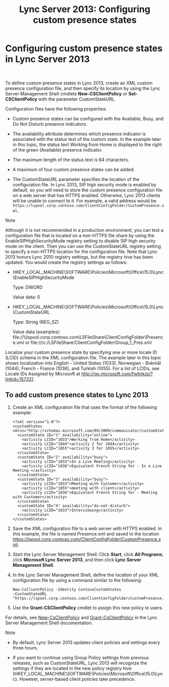 ﻿---
title: 'Lync Server 2013: Configuring custom presence states'
TOCTitle: Configuring custom presence states
ms:assetid: e17364a8-8b93-45fc-a614-c80e45435d42
ms:mtpsurl: https://technet.microsoft.com/en-us/library/Gg398997(v=OCS.15)
ms:contentKeyID: 48185534
ms.date: 07/23/2014
mtps_version: v=OCS.15
---

# Configuring custom presence states in Lync Server 2013

 


To define custom presence states in Lync 2013, create an XML custom presence configuration file, and then specify its location by using the Lync Server Management Shell cmdlets **New-CSClientPolicy** or **Set-CSClientPolicy** with the parameter CustomStateURL.

Configuration files have the following properties:

  - Custom presence states can be configured with the Available, Busy, and Do Not Disturb presence indicators.

  - The availability attribute determines which presence indicator is associated with the status text of the custom state. In the example later in this topic, the status text Working from Home is displayed to the right of the green (Available) presence indicator.

  - The maximum length of the status text is 64 characters.

  - A maximum of four custom presence states can be added.

  - The CustomStateURL parameter specifies the location of the configuration file. In Lync 2013, SIP high security mode is enabled by default, so you will need to store the custom presence configuration file on a web server that has HTTPS enabled. Otherwise, Lync 2013 clients will be unable to connect to it. For example, a valid address would be `https://lspool.corp.contoso.com/ClientConfigFolder/CustomPresence.xml`.


> [!NOTE]
> Although it is not recommended in a production environment, you can test a configuration file that is located on a non-HTTPS file share by using the EnableSIPHighSecurityMode registry setting to disable SIP high security mode on the client. Then you can use the CustomStateURL registry setting to specify a non-HTTPS location for the configuration file. Note that Lync 2013 honors Lync 2010 registry settings, but the registry hive has been updated. You would create the registry settings as follows: 
> <UL>
> <LI>
> <P>HKEY_LOCAL_MACHINE\SOFTWARE\Policies\Microsoft\Office\15.0\Lync\EnableSIPHighSecurityMode</P>
> <P>Type: DWORD</P>
> <P>Value data: 0</P>
> <LI>
> <P>HKEY_LOCAL_MACHINE\SOFTWARE\Policies\Microsoft\Office\15.0\Lync\CustomStateURL</P>
> <P>Type: String (REG_SZ)</P>
> <P>Value data (examples): file://\\lspool.corp.contoso.com\LSFileShare\ClientConfigFolder\Presence.xml or file:///c:/LSFileShare/ClientConfigFolder/Group_1_Pres.xml</P></LI></UL>



Localize your custom presence state by specifying one or more locale ID (LCID) schema in the XML configuration file. The example later in this topic shows localization into English - United States (1033), Norwegian - Bokmål (1044), French - France (1036), and Turkish (1055). For a list of LCIDs, see Locale IDs Assigned by Microsoft at <http://go.microsoft.com/fwlink/p/?linkid=157331>.

## To add custom presence states to Lync 2013

1.  Create an XML configuration file that uses the format of the following example:
    
        <?xml version="1.0"?>
        <customStates xmlns="http://schemas.microsoft.com/09/2009/communicator/customStates">
          <customState ID="1" availability="online">
            <activity LCID="1033">Working from Home</activity>
            <activity LCID="1044">activity 2 for 1044</activity>
            <activity LCID="1055">activity 3 for 1055</activity>
          </customState>
          <customState ID="2" availability="busy">
            <activity LCID="1033">In a Live Meeting</activity>
            <activity LCID="1036">Equivalent French String for - In a Live Meeting </activity>
          </customState>
          <customState ID="3" availability="busy">
            <activity LCID="1033">Meeting with Customer</activity>
            <activity LCID="1055">meeting with client</activity>
            <activity LCID="1036">Equivalent French String for - Meeting with Customer</activity>
          </customState>
          <customState ID="4" availability="do-not-disturb">
            <activity LCID="1033">Interviewing</activity>
          </customState>
        </customStates>

2.  Save the XML configuration file to a web server with HTTPS enabled. In this example, the file is named Presence.xml and saved to the location https://lspool.corp.contoso.com/ClientConfigFolder/CustomPresence.xml.

3.  Start the Lync Server Management Shell: Click **Start**, click **All Programs**, click **Microsoft Lync Server 2013**, and then click **Lync Server Management Shell**.

4.  In the Lync Server Management Shell, define the location of your XML configuration file by using a command similar to the following:
    
        New-CsClientPolicy -Identity ContosoCustomStates 
        -CustomStateURL "https://lspool.corp.contoso.com/ClientConfigFolder/CustomPresence.xml"

5.  Use the **Grant-CSClientPolicy** cmdlet to assign this new policy to users.

For details, see [New-CsClientPolicy](https://technet.microsoft.com/en-us/library/gg425949\(v=ocs.15\)) and [Grant-CsClientPolicy](https://technet.microsoft.com/en-us/library/gg412942\(v=ocs.15\)) in the Lync Server Management Shell documentation.


> [!NOTE]
> <UL>
> <LI>
> <P>By default, Lync Server 2013&nbsp;updates client policies and settings every three hours.</P>
> <LI>
> <P>If you want to continue using Group Policy settings from previous releases, such as CustomStateURL, Lync 2013 will recognize the settings if they are located in the new policy registry hive (HKEY_LOCAL_MACHINE\SOFTWARE\Policies\Microsoft\Office\15.0\Lync). However, server-based client policies take precedence.</P></LI></UL>


